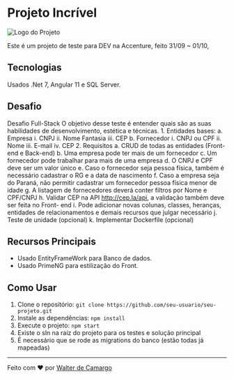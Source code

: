 # Projeto Incrível

![Logo do Projeto](https://www.accenture.com/images/logo.svg)

Este é um projeto de teste para DEV na Accenture, feito 31/09 ~ 01/10, 

## Tecnologias
  Usados .Net 7, Angular 11 e SQL Server.

## Desafio
  Desafio Full-Stack
  O objetivo desse teste é entender quais são as suas habilidades de desenvolvimento, estética e
  técnicas.
    1. Entidades bases:
      a. Empresa
        i. CNPJ
        ii. Nome Fantasia
        iii. CEP
      b. Fornecedor
        i. CNPJ ou CPF
        ii. Nome
        iii. E-mail
        iv. CEP
  2. Requisitos
    a. CRUD de todas as entidades (Front-end e Back-end)
    b. Uma empresa pode ter mais de um fornecedor
    c. Um fornecedor pode trabalhar para mais de uma empresa
    d. O CNPJ e CPF deve ser um valor único
    e. Caso o fornecedor seja pessoa física, também é necessário cadastrar o RG e a data
    de nascimento
    f. Caso a empresa seja do Paraná, não permitir cadastrar um fornecedor pessoa física
    menor de idade
    g. A listagem de fornecedores deverá conter filtros por Nome e CPF/CNPJ
    h. Validar CEP na API http://cep.la/api, a validação também deve ser feita no Front-
    end
    i. Pode adicionar novas colunas, classes, heranças, entidades de relacionamentos e
    demais recursos que julgar necessário
    j. Teste de unidade (opcional)
    k. Implementar Dockerfile (opcional)

## Recursos Principais

- Usado EntityFrameWork para Banco de dados.
- Usado PrimeNG para estilização do Front.

## Como Usar

1. Clone o repositório: `git clone https://github.com/seu-usuario/seu-projeto.git`
2. Instale as dependências: `npm install`
3. Execute o projeto: `npm start`
4. Existe o sln na raíz do projeto para os testes e solução principal
5. É necessário que se rode as migrations do banco (estão todas já mapeadas)

---

Feito com ❤️ por [Walter de Camargo](https://github.com/Wowtz)
